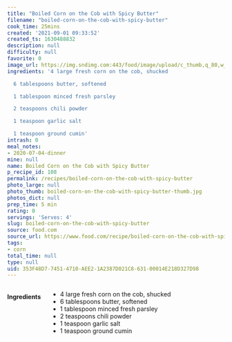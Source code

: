 ```yaml
---
title: "Boiled Corn on the Cob with Spicy Butter"
filename: "boiled-corn-on-the-cob-with-spicy-butter"
cook_time: 25mins
created: '2021-09-01 09:33:52'
created_ts: 1630488832
description: null
difficulty: null
favorite: 0
image_url: https://img.sndimg.com:443/food/image/upload/c_thumb,q_80,w_562,h_316/v1/img/recipes/11/83/24/pic90MKXk.jpg
ingredients: '4 large fresh corn on the cob, shucked

  6 tablespoons butter, softened

  1 tablespoon minced fresh parsley

  2 teaspoons chili powder

  1 teaspoon garlic salt

  1 teaspoon ground cumin'
intrash: 0
meal_notes:
- 2020-07-04-dinner
mine: null
name: Boiled Corn on the Cob with Spicy Butter
p_recipe_id: 108
permalink: /recipes/boiled-corn-on-the-cob-with-spicy-butter
photo_large: null
photo_thumb: boiled-corn-on-the-cob-with-spicy-butter-thumb.jpg
photos_dict: null
prep_time: 5 min
rating: 0
servings: 'Serves: 4'
slug: boiled-corn-on-the-cob-with-spicy-butter
source: food.com
source_url: https://www.food.com/recipe/boiled-corn-on-the-cob-with-spicy-butter-118324
tags:
- corn
total_time: null
type: null
uid: 353F48D7-7451-4710-AEE2-1A2387D021C8-631-00014E218D327D98
---
```

<div class="columns large-7 small-12" id="writeup">	</div><!-- #writeup -->
</div><!-- #row-one -->
<div class="row" id="row-two">	<div class="columns large-4 small-12" id="ingredients"><h4>Ingredients</h4><div class="box box-ingredients content"><ul>
<li>4 large fresh corn on the cob, shucked</li>
<li>6 tablespoons butter, softened</li>
<li>1 tablespoon minced fresh parsley</li>
<li>2 teaspoons chili powder</li>
<li>1 teaspoon garlic salt</li>
<li>1 teaspoon ground cumin</li>
</ul>
</div>	</div>	<div class="columns large-6 small-12" id="directions">	</div>